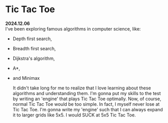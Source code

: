 # Tic Tac Toe

**2024.12.06**  
I've been exploring famous algorithms in computer science, like:

- Depth first search,
- Breadth first search,
- Dijkstra's algorithm,
- A\*,
- and Minimax

  It didn't take long for me to realize that I love learning about these algorithms and understanding them. I'm gonna put my skills to the test by writing an 'engine' that plays Tic Tac Toe optimally. Now, of course, normal Tic Tac Toe would be too simple. In fact, I myself never lose at Tic Tac Toe. I'm gonna write my 'engine' such that I can always expand it to larger grids like 5x5. I would SUCK at 5x5 Tic Tac Toe.
